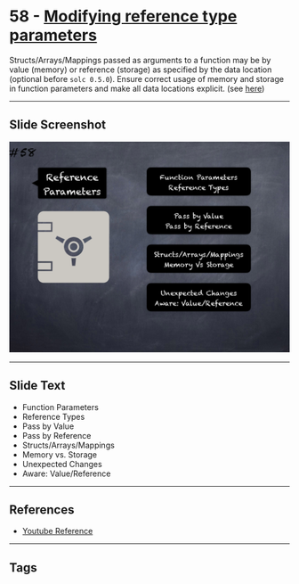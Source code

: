 # 58 - [Modifying reference type parameters](Modifying%20reference%20type%20parameters.md)
Structs/Arrays/Mappings passed as arguments to a function may be by value (memory) or reference (storage) as specified by the data location (optional before `solc 0.5.0`). Ensure correct usage of memory and storage in function parameters and make all data locations explicit. (see [here](https://github.com/crytic/slither/wiki/Detector-Documentation#modifying-storage-array-by-value))
___
## Slide Screenshot
![058.png](../../images/4.%20Pitfalls%20and%20Best%20Practices%20101/058.png)
___
## Slide Text
- Function Parameters
- Reference Types
- Pass by Value
- Pass by Reference
- Structs/Arrays/Mappings
- Memory vs. Storage
- Unexpected Changes
- Aware: Value/Reference
___
## References
- [Youtube Reference](https://youtu.be/YVewx1xVROE?t=1578)
___
## Tags